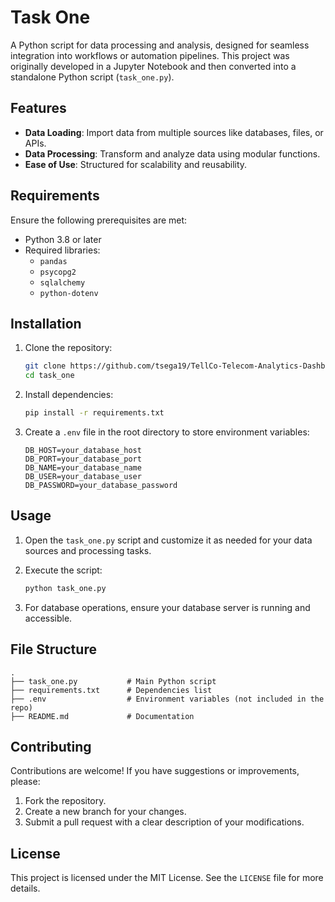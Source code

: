 # Task One

A Python script for data processing and analysis, designed for seamless integration into workflows or automation pipelines. This project was originally developed in a Jupyter Notebook and then converted into a standalone Python script (`task_one.py`).

## Features

- **Data Loading**: Import data from multiple sources like databases, files, or APIs.
- **Data Processing**: Transform and analyze data using modular functions.
- **Ease of Use**: Structured for scalability and reusability.

## Requirements

Ensure the following prerequisites are met:

- Python 3.8 or later
- Required libraries:
  - `pandas`
  - `psycopg2`
  - `sqlalchemy`
  - `python-dotenv`

## Installation

1. Clone the repository:

   ```bash
   git clone https://github.com/tsega19/TellCo-Telecom-Analytics-Dashboard.git
   cd task_one
   ```

2. Install dependencies:

   ```bash
   pip install -r requirements.txt
   ```

3. Create a `.env` file in the root directory to store environment variables:

   ```
   DB_HOST=your_database_host
   DB_PORT=your_database_port
   DB_NAME=your_database_name
   DB_USER=your_database_user
   DB_PASSWORD=your_database_password
   ```

## Usage

1. Open the `task_one.py` script and customize it as needed for your data sources and processing tasks.

2. Execute the script:

   ```bash
   python task_one.py
   ```

3. For database operations, ensure your database server is running and accessible.

## File Structure

```
.
├── task_one.py           # Main Python script
├── requirements.txt      # Dependencies list
├── .env                  # Environment variables (not included in the repo)
├── README.md             # Documentation
```

## Contributing

Contributions are welcome! If you have suggestions or improvements, please:

1. Fork the repository.
2. Create a new branch for your changes.
3. Submit a pull request with a clear description of your modifications.

## License

This project is licensed under the MIT License. See the `LICENSE` file for more details.

